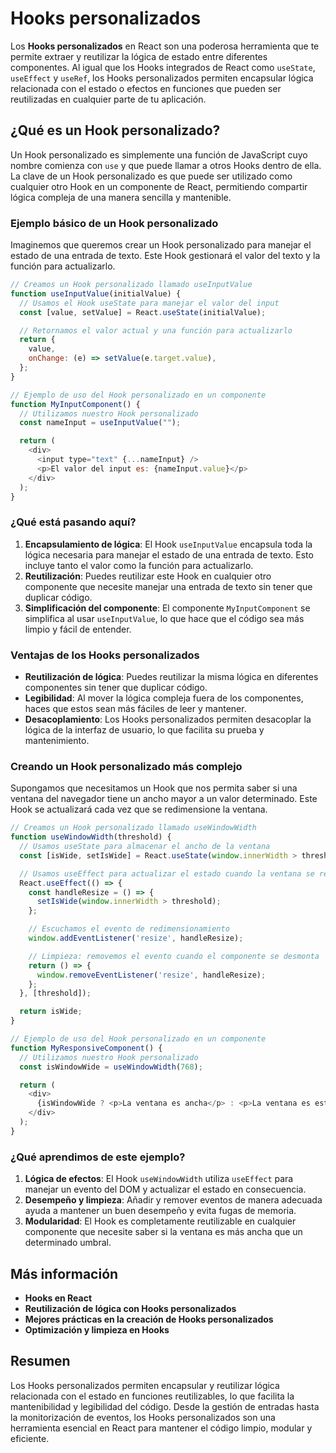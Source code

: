 # Hooks personalizados

Los **Hooks personalizados** en React son una poderosa herramienta que te permite extraer y reutilizar la lógica de estado entre diferentes componentes. Al igual que los Hooks integrados de React como `useState`, `useEffect` y `useRef`, los Hooks personalizados permiten encapsular lógica relacionada con el estado o efectos en funciones que pueden ser reutilizadas en cualquier parte de tu aplicación.

## ¿Qué es un Hook personalizado?

Un Hook personalizado es simplemente una función de JavaScript cuyo nombre comienza con `use` y que puede llamar a otros Hooks dentro de ella. La clave de un Hook personalizado es que puede ser utilizado como cualquier otro Hook en un componente de React, permitiendo compartir lógica compleja de una manera sencilla y mantenible.

### Ejemplo básico de un Hook personalizado

Imaginemos que queremos crear un Hook personalizado para manejar el estado de una entrada de texto. Este Hook gestionará el valor del texto y la función para actualizarlo.

```javascript
// Creamos un Hook personalizado llamado useInputValue
function useInputValue(initialValue) {
  // Usamos el Hook useState para manejar el valor del input
  const [value, setValue] = React.useState(initialValue);

  // Retornamos el valor actual y una función para actualizarlo
  return {
    value,
    onChange: (e) => setValue(e.target.value),
  };
}

// Ejemplo de uso del Hook personalizado en un componente
function MyInputComponent() {
  // Utilizamos nuestro Hook personalizado
  const nameInput = useInputValue("");

  return (
    <div>
      <input type="text" {...nameInput} />
      <p>El valor del input es: {nameInput.value}</p>
    </div>
  );
}
```

### ¿Qué está pasando aquí?

1. **Encapsulamiento de lógica**: El Hook `useInputValue` encapsula toda la lógica necesaria para manejar el estado de una entrada de texto. Esto incluye tanto el valor como la función para actualizarlo.
2. **Reutilización**: Puedes reutilizar este Hook en cualquier otro componente que necesite manejar una entrada de texto sin tener que duplicar código.
3. **Simplificación del componente**: El componente `MyInputComponent` se simplifica al usar `useInputValue`, lo que hace que el código sea más limpio y fácil de entender.

### Ventajas de los Hooks personalizados

- **Reutilización de lógica**: Puedes reutilizar la misma lógica en diferentes componentes sin tener que duplicar código.
- **Legibilidad**: Al mover la lógica compleja fuera de los componentes, haces que estos sean más fáciles de leer y mantener.
- **Desacoplamiento**: Los Hooks personalizados permiten desacoplar la lógica de la interfaz de usuario, lo que facilita su prueba y mantenimiento.

### Creando un Hook personalizado más complejo

Supongamos que necesitamos un Hook que nos permita saber si una ventana del navegador tiene un ancho mayor a un valor determinado. Este Hook se actualizará cada vez que se redimensione la ventana.

```javascript
// Creamos un Hook personalizado llamado useWindowWidth
function useWindowWidth(threshold) {
  // Usamos useState para almacenar el ancho de la ventana
  const [isWide, setIsWide] = React.useState(window.innerWidth > threshold);

  // Usamos useEffect para actualizar el estado cuando la ventana se redimensiona
  React.useEffect(() => {
    const handleResize = () => {
      setIsWide(window.innerWidth > threshold);
    };

    // Escuchamos el evento de redimensionamiento
    window.addEventListener('resize', handleResize);

    // Limpieza: removemos el evento cuando el componente se desmonta
    return () => {
      window.removeEventListener('resize', handleResize);
    };
  }, [threshold]);

  return isWide;
}

// Ejemplo de uso del Hook personalizado en un componente
function MyResponsiveComponent() {
  // Utilizamos nuestro Hook personalizado
  const isWindowWide = useWindowWidth(768);

  return (
    <div>
      {isWindowWide ? <p>La ventana es ancha</p> : <p>La ventana es estrecha</p>}
    </div>
  );
}
```

### ¿Qué aprendimos de este ejemplo?

1. **Lógica de efectos**: El Hook `useWindowWidth` utiliza `useEffect` para manejar un evento del DOM y actualizar el estado en consecuencia.
2. **Desempeño y limpieza**: Añadir y remover eventos de manera adecuada ayuda a mantener un buen desempeño y evita fugas de memoria.
3. **Modularidad**: El Hook es completamente reutilizable en cualquier componente que necesite saber si la ventana es más ancha que un determinado umbral.

## Más información

- **Hooks en React**
- **Reutilización de lógica con Hooks personalizados**
- **Mejores prácticas en la creación de Hooks personalizados**
- **Optimización y limpieza en Hooks**

## Resumen

Los Hooks personalizados permiten encapsular y reutilizar lógica relacionada con el estado en funciones reutilizables, lo que facilita la mantenibilidad y legibilidad del código. Desde la gestión de entradas hasta la monitorización de eventos, los Hooks personalizados son una herramienta esencial en React para mantener el código limpio, modular y eficiente.